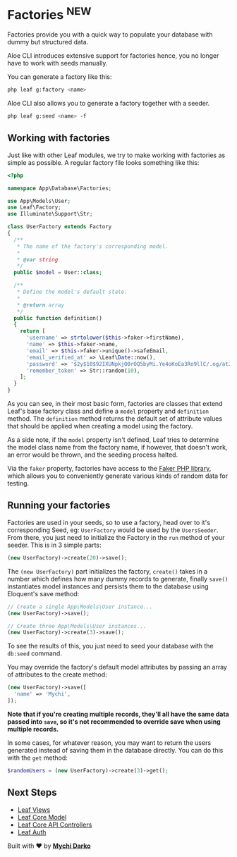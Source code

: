 # Factories <sup class="new-tag-1">NEW</sup>

Factories provide you with a quick way to populate your database with dummy but structured data.

<p class="alert -warning">
  Aloe CLI introduces extensive support for factories hence, you no longer have to work with seeds manually.
</p>

You can generate a factory like this:

```sh
php leaf g:factory <name>
```

Aloe CLI also allows you to generate a factory together with a seeder.

```sh
php leaf g:seed <name> -f
```

## Working with factories

Just like with other Leaf modules, we try to make working with factories as simple as possible. A regular factory file looks something like this:

```php
<?php

namespace App\Database\Factories;

use App\Models\User;
use Leaf\Factory;
use Illuminate\Support\Str;

class UserFactory extends Factory
{
  /**
   * The name of the factory's corresponding model.
   *
   * @var string
   */
  public $model = User::class;

  /**
   * Define the model's default state.
   *
   * @return array
   */
  public function definition()
  {
    return [
      'username' => strtolower($this->faker->firstName),
      'name' => $this->faker->name,
      'email' => $this->faker->unique()->safeEmail,
      'email_verified_at' => \Leaf\Date::now(),
      'password' => '$2y$10$92IXUNpkjO0rOQ5byMi.Ye4oKoEa3Ro9llC/.og/at2.uheWG/igi', // password
      'remember_token' => Str::random(10),
    ];
  }
}

```

As you can see, in their most basic form, factories are classes that extend Leaf's base factory class and define a `model` property and `definition` method. The `definition` method returns the default set of attribute values that should be applied when creating a model using the factory.

As a side note, if the `model` property isn't defined, Leaf tries to determine the model class name from the factory name, if however, that doesn't work, an error would be thrown, and the seeding process halted.

Via the `faker` property, factories have access to the [Faker PHP library](https://github.com/FakerPHP/Faker), which allows you to conveniently generate various kinds of random data for testing.

## Running your factories

Factories are used in your seeds, so to use a factory, head over to it's corresponding Seed, eg: `UserFactory` would be used by the `UsersSeeder`. From there, you just need to initialize the Factory in the `run` method of your seeder. This is in 3 simple parts:

```php
(new UserFactory)->create(20)->save();
```

The `(new UserFactory)` part initializes the factory, `create()` takes in a number which defines how many dummy records to generate, finally `save()` instantiates model instances and persists them to the database using Eloquent's save method:

```php
// Create a single App\Models\User instance...
(new UserFactory)->save();

// Create three App\Models\User instances...
(new UserFactory)->create(3)->save();
```

To see the results of this, you just need to seed your database with the `db:seed` command.

You may override the factory's default model attributes by passing an array of attributes to the create method:

```php
(new UserFactory)->save([
  'name' => 'Mychi',
]);
```

**Note that if you're creating multiple records, they'll all have the same data passed into `save`, so it's not recommended to override save when using multiple records.**

In some cases, for whatever reason, you may want to return the users generated instead of saving them in the database directly. You can do this with the `get` method:

```php
$randomUsers = (new UserFactory)->create(3)->get();
```

## Next Steps

- [Leaf Views](/leaf-api/v/2.0/core/views)
- [Leaf Core Model](/leaf/v/2.4.3/core/model)
- [Leaf Core API Controllers](/leaf/v/2.4.3/core/api-controller)
- [Leaf Auth](/leaf/v/2.4.3/core/auth)

Built with ❤ by [**Mychi Darko**](//mychi.netlify.app)
